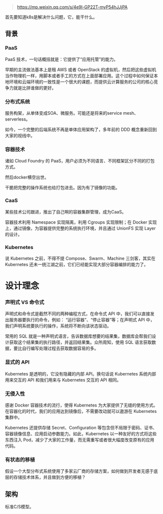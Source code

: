 > <https://mp.weixin.qq.com/s/4e9l-GP22T-myP54hJJjPA>

首先要知道k8s是解决什么问题，它，能干什么。

## 背景

### PaaS

PaaS 技术，一句话概括就是：它提供了“应用托管”的能力。

早期的主流做法基本上是租 AWS 或者 OpenStack 的虚拟机，然后把这些虚拟机当作物理机一样，用脚本或者手工的方式在上面部署应用。这个过程中如何保证本地环境和云端环境的一致性是一个很大的课题，而提供云计算服务的公司的核心竞争力就是比拼谁做的更好。

### 分布式系统

服务构架，从单体变成SOA、微服务。可能还是将来的service mesh、serverless。

如今，一个完整的后端系统不再是单体应用架构了，多年前的 DDD 概念重新回到大家的视线中。

### 容器技术

诸如 Cloud Foundry 的 PaaS，用户必须为不同语言、不同框架区分不同的打包方式。

然后docker横空出世。

干脆把完整的操作系统也给打包进去。因为有了镜像的功能。

### CaaS

某些技术公司跟进，推出了自己啊的容器集群管理，成为CaaS。

容器技术利用 Namespace 实现隔离，利用 Cgroups 实现限制；在 Docker 实现上，通过镜像，为容器提供完整的系统执行环境，并且通过 UnionFS 实现 Layer 的设计。

### Kubernetes

说 Kubernetes 之前，不得不提 Compose、Swarm、Machine 三剑客，其实在 Kubernetes 还未一统江湖之前，它们已经能实现大部分容器编排的能力了。

# 设计理念

### **声明式 VS 命令式** 

声明式和命令式是截然不同的两种编程方式，在命令式 API 中，我们可以直接发出服务器要执行的命令，例如： “运行容器”、“停止容器”等；在声明式 API 中，我们声明系统要执行的操作，系统将不断向该状态驱动。

常用的 SQL 就是一种声明式语言，告诉数据库想要的结果集，数据库会帮我们设计获取这个结果集的执行路径，并返回结果集。众所周知，使用 SQL 语言获取数据，要比自行编写处理过程去获取数据容易的多。

[^]: 这个不好说吧，SQL的学习成本，精通成本，也不见得比自己手写要低。



### 显式的 API

Kubernetes 是透明的，它没有隐藏的内部 API。换句话说 Kubernetes 系统内部用来交互的 API 和我们用来与 Kubernetes 交互的 API 相同。

### 无侵入性

感谢 Docker 容器技术的流行，使得 Kubernetes 为大家提供了无缝的使用方式。在容器化的时代，我们的应用达到镜像后，不需要改动就可以遨游在 Kubernetes 集群中。

Kubernetes 还提供存储 Secret、Configuration 等包含但不局限于密码、证书、容器镜像信息、应用启动参数能力。如此，Kubernetes 以一种友好的方式将这些东西注入 Pod，减少了大家的工作量，而无需重写或者很大幅度改变原有的应用代码。

[^]: 这个的确是，最近在使用gitlab-runner上，笨拙地使用环境变量的方式。

### 有状态的移植

假设一个大型分布式系统使用了多家云厂商的存储方案，如何做到开发者无感于底层的存储技术体系，并且做到方便的移植？

## 架构

标准C/S模型。


